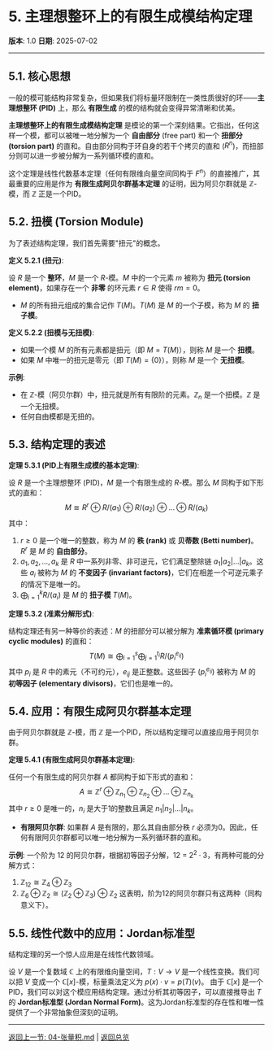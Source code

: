 # 5. 主理想整环上的有限生成模结构定理

**版本**: 1.0
**日期**: 2025-07-02

---

## 5.1. 核心思想

一般的模可能结构非常复杂，但如果我们将标量环限制在一类性质很好的环——**主理想整环 (PID)** 上，那么 **有限生成** 的模的结构就会变得异常清晰和优美。

**主理想整环上的有限生成模结构定理** 是模论的第一个深刻结果。它指出，任何这样一个模，都可以被唯一地分解为一个 **自由部分** (free part) 和一个 **扭部分 (torsion part)** 的直和。自由部分同构于环自身的若干个拷贝的直和 ($R^n$)，而扭部分则可以进一步被分解为一系列循环模的直和。

这个定理是线性代数基本定理（任何有限维向量空间同构于 $F^n$）的直接推广，其最重要的应用是作为 **有限生成阿贝尔群基本定理** 的证明，因为阿贝尔群就是 $\mathbb{Z}$-模，而 $\mathbb{Z}$ 正是一个PID。

## 5.2. 扭模 (Torsion Module)

为了表述结构定理，我们首先需要"扭元"的概念。

**定义 5.2.1 (扭元)**:

设 $R$ 是一个 **整环**，$M$ 是一个 $R$-模。$M$ 中的一个元素 $m$ 被称为 **扭元 (torsion element)**，如果存在一个 **非零** 的环元素 $r \in R$ 使得 $rm=0$。

* $M$ 的所有扭元组成的集合记作 $T(M)$。$T(M)$ 是 $M$ 的一个子模，称为 $M$ 的 **扭子模**。

**定义 5.2.2 (扭模与无扭模)**:

* 如果一个模 $M$ 的所有元素都是扭元（即 $M=T(M)$），则称 $M$ 是一个 **扭模**。
* 如果 $M$ 中唯一的扭元是零元（即 $T(M)=\{0\}$），则称 $M$ 是一个 **无扭模**。

**示例**:

* 在 $\mathbb{Z}$-模（阿贝尔群）中，扭元就是所有有限阶的元素。$\mathbb{Z}_n$ 是一个扭模。$\mathbb{Z}$ 是一个无扭模。
* 任何自由模都是无扭的。

## 5.3. 结构定理的表述

**定理 5.3.1 (PID上有限生成模的基本定理)**:

设 $R$ 是一个主理想整环 (PID)，$M$ 是一个有限生成的 $R$-模。那么 $M$ 同构于如下形式的直和：
$$
M \cong R^r \oplus R/(a_1) \oplus R/(a_2) \oplus \dots \oplus R/(a_k)
$$
其中：

1. $r \ge 0$ 是一个唯一的整数，称为 $M$ 的 **秩 (rank)** 或 **贝蒂数 (Betti number)**。$R^r$ 是 $M$ 的 **自由部分**。
2. $a_1, a_2, \dots, a_k$ 是 $R$ 中一系列非零、非可逆元，它们满足整除链 $a_1 | a_2 | \dots | a_k$。这些 $a_i$ 被称为 $M$ 的 **不变因子 (invariant factors)**，它们在相差一个可逆元乘子的情况下是唯一的。
3. $\bigoplus_{i=1}^k R/(a_i)$ 是 $M$ 的 **扭子模** $T(M)$。

**定理 5.3.2 (准素分解形式)**:

结构定理还有另一种等价的表述：$M$ 的扭部分可以被分解为 **准素循环模 (primary cyclic modules)** 的直和：
$$
T(M) \cong \bigoplus_{i=1}^s \bigoplus_{j=1}^{t_i} R/(p_i^{e_{ij}})
$$
其中 $p_i$ 是 $R$ 中的素元（不可约元），$e_{ij}$ 是正整数。这些因子 $(p_i^{e_{ij}})$ 被称为 $M$ 的 **初等因子 (elementary divisors)**，它们也是唯一的。

## 5.4. 应用：有限生成阿贝尔群基本定理

由于阿贝尔群就是 $\mathbb{Z}$-模，而 $\mathbb{Z}$ 是一个PID，所以结构定理可以直接应用于阿贝尔群。

**定理 5.4.1 (有限生成阿贝尔群基本定理)**:

任何一个有限生成的阿贝尔群 $A$ 都同构于如下形式的直和：
$$
A \cong \mathbb{Z}^r \oplus \mathbb{Z}_{n_1} \oplus \mathbb{Z}_{n_2} \oplus \dots \oplus \mathbb{Z}_{n_k}
$$
其中 $r \ge 0$ 是唯一的，$n_i$ 是大于1的整数且满足 $n_1 | n_2 | \dots | n_k$。

* **有限阿贝尔群**: 如果群 $A$ 是有限的，那么其自由部分秩 $r$ 必须为0。因此，任何有限阿贝尔群都可以唯一地分解为一系列循环群的直和。

**示例**:
一个阶为 12 的阿贝尔群，根据初等因子分解，12 = $2^2 \cdot 3$，有两种可能的分解方式：

1. $\mathbb{Z}_{12} \cong \mathbb{Z}_4 \oplus \mathbb{Z}_3$
2. $\mathbb{Z}_6 \oplus \mathbb{Z}_2 \cong (\mathbb{Z}_2 \oplus \mathbb{Z}_3) \oplus \mathbb{Z}_2$
这表明，阶为12的阿贝尔群只有这两种（同构意义下）。

## 5.5. 线性代数中的应用：Jordan标准型

结构定理的另一个惊人应用是在线性代数领域。

设 $V$ 是一个复数域 $\mathbb{C}$ 上的有限维向量空间，$T: V \to V$ 是一个线性变换。我们可以把 $V$ 变成一个 $\mathbb{C}[x]$-模，标量乘法定义为 $p(x) \cdot v = p(T)(v)$。
由于 $\mathbb{C}[x]$ 是一个PID，我们可以对这个模应用结构定理。通过分析其初等因子，可以直接推导出 $T$ 的 **Jordan标准型 (Jordan Normal Form)**。这为Jordan标准型的存在性和唯一性提供了一个非常抽象但深刻的证明。

---
[返回上一节: 04-张量积.md](./04-张量积.md) | [返回总览](./00-模论总览.md)
